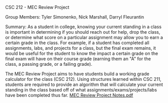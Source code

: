 CSC 212 - MEC Review Project

Group Members: Tyler Simonenko, Nick Marshall, Darryl Fleurantin

Summary:
As a student in college, knowing your current standing in a class is important in determining if you should reach out for
help, drop the class, or determine what score on a particular assignment may allow you to earn a certain grade in the class.
For example, if a student has completed all assignments, labs, and projects for a class, but the final exam remains, it would
be useful for the student to know the impact a certain grade on the final exam will have on their course grade (earning them
an "A" for the class, a passing grade, or a failing grade).

The MEC Review Project aims to have students build a working grade calculator for the class (CSC 212). Using structures
learned within CSC 211, students are required to provide an algorithm that will calculate your current standing in the class
based off of what assignments/exams/projects/labs have been completed thus far. 
[MEC Review Project Notes.pdf](https://github.com/TylerSimonenko/CSC_212_Review_Project/files/9883488/MEC.Review.Project.Notes.pdf)
